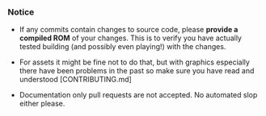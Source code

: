 ### Notice

- If any commits contain changes to source code, please **provide a compiled ROM** of your changes. This is to verify you have actually tested building (and possibly even playing!) with the changes.

- For assets it might be fine not to do that, but with graphics especially there have been problems in the past so make sure you have read and understood [CONTRIBUTING.md]

- Documentation only pull requests are not accepted. No automated slop either please.
